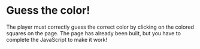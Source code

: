 # Guess the color!

The player must correctly guess the correct color by clicking on the colored squares on the page. The page has already been built, but you have to complete the JavaScript to make it work!


